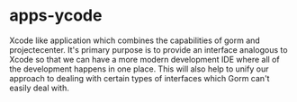 # apps-ycode

Xcode like application which combines the capabilities of gorm and projectecenter.  It's primary purpose
is to provide an interface analogous to Xcode so that we can have a more modern development IDE where 
all of the development happens in one place.  This will also help to unify our approach to dealing with
certain types of interfaces which Gorm can't easily deal with.

